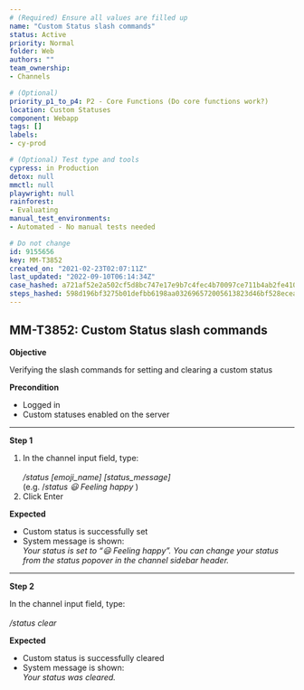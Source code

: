 ```yaml
---
# (Required) Ensure all values are filled up
name: "Custom Status slash commands"
status: Active
priority: Normal
folder: Web
authors: ""
team_ownership: 
- Channels

# (Optional)
priority_p1_to_p4: P2 - Core Functions (Do core functions work?)
location: Custom Statuses
component: Webapp
tags: []
labels: 
- cy-prod

# (Optional) Test type and tools
cypress: in Production
detox: null
mmctl: null
playwright: null
rainforest: 
- Evaluating
manual_test_environments: 
- Automated - No manual tests needed

# Do not change
id: 9155656
key: MM-T3852
created_on: "2021-02-23T02:07:11Z"
last_updated: "2022-09-10T06:14:34Z"
case_hashed: a721af52e2a502cf5d8bc747e17e9b7c4fec4b70097ce711b4ab2fe410934eb9213101b95833b860984885fc771a6310
steps_hashed: 598d196bf3275b01defbb6198aa032696572005613823d46bf528ecea02f10c19a803d7cfcfc54cf5969286e97a27176
---
```


<!-- (Auto-generated) Based on frontmatter's "key" and "name" -->

## MM-T3852: Custom Status slash commands

**Objective**

Verifying the slash commands for setting and clearing a custom status

**Precondition**

- Logged in
- Custom statuses enabled on the server

---

**Step 1**

1. In the channel input field, type:\
   \
   _/status \[emoji\_name] \[status\_message]_\
   (e.g. /_status 😃 Feeling happy_ )
2. Click Enter

**Expected**

- Custom status is successfully set
- System message is shown:\
  _Your status is set to “😃 Feeling happy”. You can change your status from the status popover in the channel sidebar header._

---

**Step 2**

In the channel input field, type:\
\
_/status clear_

**Expected**

- Custom status is successfully cleared
- System message is shown:\
  _Your status was cleared._
